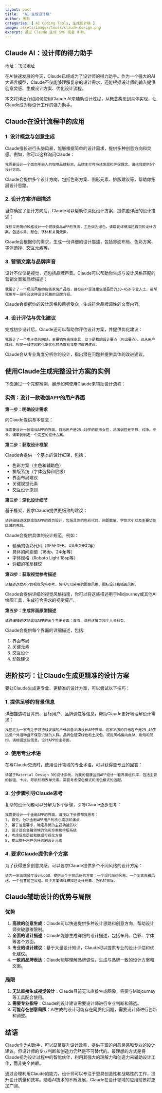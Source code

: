 ```yaml
---
layout: post
title:  "AI 生成设计稿"
author: 黑石
categories: [ AI Coding Tools, 生成设计稿 ]
image: assets/images/tools/claude-design.png
excerpt: 通过 Claude 生成 SVG 或者 HTML
---
```


## Claude AI：设计师的得力助手
地址：<a href="https://ew6rccvpnmz.feishu.cn/wiki/ILO2waqXLi1EvqkuKHvcceMOnVd?fromScene=spaceOverview&login_redirect_times=1">飞书地址</a>

在AI快速发展的今天，Claude已经成为了设计师的得力助手。作为一个强大的AI大语言模型，Claude不仅能够理解复杂的设计需求，还能根据设计师的输入提供创意灵感、生成设计方案、优化设计流程。

本文将详细介绍如何使用Claude AI来辅助设计过程，从概念构思到具体实现，让Claude成为你设计工作的强力助手。

## Claude在设计流程中的应用

### 1. 设计概念与创意生成

Claude擅长进行头脑风暴，能够根据简单的设计需求，提供多种创意方向和灵感。例如，你可以这样询问Claude：

```
我需要设计一个面向年轻人的咖啡品牌标志，品牌主打可持续发展和环保理念，请给我提供5个设计方向。
```

Claude会提供多个设计方向，包括色彩方案、图形元素、排版建议等，帮助你拓展设计思路。

### 2. 设计方案详细描述

当你确定了设计方向后，Claude可以帮助你深化设计方案，提供更详细的设计描述：

```
我想采用简约风格设计一个健康食品APP的界面，主色调为绿色，请帮我详细描述首页的设计方案，包括布局、颜色、字体和关键元素。
```

Claude会根据你的需求，生成一份详细的设计描述，包括界面布局、色彩方案、字体选择、交互元素等。

### 3. 营销文案与品牌声音

设计不仅仅是视觉，还包括品牌声音。Claude可以帮助你生成与设计风格匹配的营销文案和品牌描述：

```
我设计了一个极简风格的智能家居产品线，目标用户是注重生活品质的30-45岁专业人士，请帮我编写一段符合这种设计风格的品牌介绍。
```

Claude会根据你的设计风格和目标受众，生成符合品牌调性的文案内容。

### 4. 设计评估与优化建议

完成初步设计后，Claude还可以帮助你评估设计方案，并提供优化建议：

```
我设计了一个电子商务网站，主要销售高端家具，以下是我的设计要点（列出要点）。请从用户体验、视觉一致性和转化率优化的角度给我提供改进建议。
```

Claude会从专业角度分析你的设计，指出潜在问题并提供具体的改进建议。

## 使用Claude生成完整设计方案的实例

下面通过一个完整案例，展示如何使用Claude来辅助设计流程：

### 实例：设计一款瑜伽APP的用户界面

**第一步：明确设计需求**

向Claude提供基本信息：

```
我需要设计一款瑜伽APP的界面，目标用户是25-40岁的都市女性，品牌调性是平静、纯净、专业。请帮我制定一个完整的设计方案。
```

**第二步：获取设计框架**

Claude会提供一个基本的设计框架，包括：

- 色彩方案（主色和辅助色）
- 排版系统（字体选择和层级）
- 界面布局建议
- 关键视觉元素
- 交互设计原则

**第三步：深化设计细节**

基于框架，要求Claude提供更细致的建议：

```
请详细描述这款瑜伽APP的首页设计，包括具体的色彩代码、间距数值、字体大小以及主要功能区域的布局。
```

Claude会提供具体的设计规范，例如：

- 精确的色彩代码（#F5F0EB、#A6C9BC等）
- 具体的间距值（16dp、24dp等）
- 字体规格（Roboto Light 18sp等）
- 详细的布局建议

**第四步：获取视觉参考描述**

```
请描述这款APP的视觉风格参考，包括可以采用的图像风格、图标设计和插画风格。
```

Claude会提供详细的视觉风格指南，你可以将这些描述用于Midjourney或其他AI绘图工具，生成符合需求的视觉资产。

**第五步：生成界面原型描述**

```
请详细描述这款瑜伽APP的三个主要界面：首页、课程详情页和个人资料页。
```

Claude会提供每个界面的详细描述，包括:

1. 界面布局
2. 关键元素
3. 交互设计
4. 动效建议

## 进阶技巧：让Claude生成更精准的设计方案

要让Claude生成更专业、更精准的设计方案，可以尝试以下技巧：

### 1. 提供足够的背景信息

详细描述项目背景、目标用户、品牌调性等信息，帮助Claude更好地理解设计需求：

```
我正在为一家专注于可持续发展的户外装备品牌设计APP界面。这家品牌的目标客户是25-40岁热爱户外活动且环保意识强的人群。品牌色是深绿色和土灰色，视觉风格偏向自然、耐用和简约。请根据这些信息，设计APP的主界面。
```

### 2. 使用专业术语

在与Claude交流时，使用设计领域的专业术语，可以获得更专业的回答：

```
请基于Material Design 3的设计系统，为我的健康监测APP设计一套界面组件库，包括主要的按钮、卡片、导航栏和表单元素。需要考虑深色模式和浅色模式的适配。
```

### 3. 分步骤引导Claude思考

复杂的设计问题可以分解为多个步骤，引导Claude逐步思考：

```
我需要设计一个金融APP的界面，请按以下步骤帮我思考：
1. 首先，分析金融APP用户的核心需求和痛点
2. 基于这些需求，确定界面的主要功能区块
3. 设计适合金融领域的色彩方案和排版系统
4. 考虑信息层级和数据可视化方案
5. 提出提升用户信任感的设计元素
```

### 4. 要求Claude提供多个方案

为了获得更多创意灵感，可以要求Claude提供多个不同风格的设计方案：

```
请为一家高端餐厅设计LOGO，提供三个不同风格的方案：一个现代简约风格，一个复古典雅风格，一个创意前卫风格。每个方案请详细描述设计元素、色彩和排版。
```

## Claude辅助设计的优势与局限

### 优势

1. **高效的创意生成**：Claude可以快速提供多种设计思路和创意方向，帮助设计师突破思维限制。
2. **全面的设计描述**：Claude能够生成详细的设计描述，包括布局、色彩、字体等各个方面。
3. **专业的设计建议**：基于大量设计知识，Claude可以提供专业的设计评估和优化建议。
4. **一致的品牌表达**：Claude能够理解品牌调性，生成与品牌一致的设计方案和文案。

### 局限

1. **无法直接生成视觉设计**：Claude目前无法直接生成图像，需要与Midjourney等工具配合使用。
2. **需要专业指导**：Claude的设计建议需要设计师进行专业判断和筛选。
3. **可能存在创意局限**：AI生成的设计可能存在同质化问题，需要设计师进行创新和调整。

## 结语

Claude作为AI助手，可以显著提升设计效率，提供丰富的创意灵感和专业的设计建议。但设计师的专业判断和创造力仍然是不可替代的。最理想的方式是将Claude视为设计过程中的智能伙伴，利用其强大的理解力和创造力来辅助设计工作，而非完全依赖。

通过合理利用Claude的能力，设计师可以专注于更具创造性和战略性的工作，提升设计质量和效率。随着AI技术的不断发展，Claude在设计领域的应用前景将更加广阔。 
